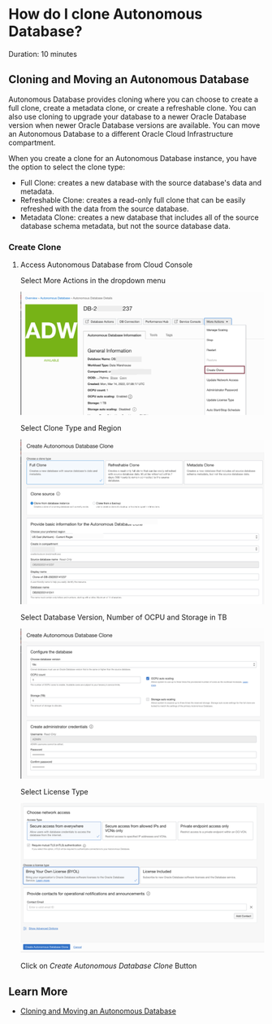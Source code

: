 # How do I clone Autonomous Database?
Duration: 10 minutes

##  Cloning and Moving an Autonomous Database

Autonomous Database provides cloning where you can choose to create a full clone, create a metadata clone, or create a refreshable clone. You can also use cloning to upgrade your database to a newer Oracle Database version when newer Oracle Database versions are available. You can move an Autonomous Database to a different Oracle Cloud Infrastructure compartment.

When you create a clone for an Autonomous Database instance, you have the option to select the clone type:

* Full Clone: creates a new database with the source database's data and metadata. 
* Refreshable Clone: creates a read-only full clone that can be easily refreshed with the data from the source database.
* Metadata Clone: creates a new database that includes all of the source database schema metadata, but not the source database data.

### Create Clone

1. Access Autonomous Database from Cloud Console
     
      Select More Actions in the dropdown menu

      ![More Actions](images/more-action.png "More Actions")
     
      Select Clone Type and Region

      ![Clone Type](images/clone-settings-01.png "Clone Type")

      Select Database Version, Number of OCPU and Storage in TB

      ![Database Version](images/clone-settings-02.png "Database Version")

      Select License Type

      ![License Type](images/clone-settings-03.png "License Type")

      Click on *Create Autonomous Database Clone* Button
       
## Learn More

* [Cloning and Moving an Autonomous Database](https://docs.oracle.com/en/cloud/paas/autonomous-database/adbsa/clone-autonomous-database.html)
